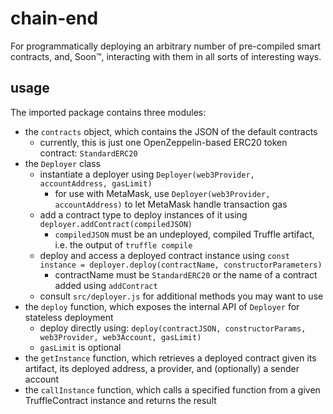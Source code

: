 # chain-end
For programmatically deploying an arbitrary number of pre-compiled smart contracts, and, Soon:tm:, interacting with them in all sorts of interesting ways.

## usage

The imported package contains three modules:
- the `contracts` object, which contains the JSON of the default contracts
    - currently, this is just one OpenZeppelin-based ERC20 token contract: `StandardERC20`
- the `Deployer` class
    - instantiate a deployer using `Deployer(web3Provider, accountAddress, gasLimit)`
        - for use with MetaMask, use `Deployer(web3Provider, accountAddress)` to let MetaMask handle transaction gas
    - add a contract type to deploy instances of it using `deployer.addContract(compiledJSON)`
        - `compiledJSON` must be an undeployed, compiled Truffle artifact, i.e. the output of `truffle compile`
    - deploy and access a deployed contract instance using `const instance = deployer.deploy(contractName, constructorParameters)`
        - contractName must be `StandardERC20` or the name of a contract added using `addContract`
    - consult `src/deployer.js` for additional methods you may want to use
- the `deploy` function, which exposes the internal API of `Deployer` for stateless deployment
    - deploy directly using: `deploy(contractJSON, constructorParams, web3Provider, web3Account, gasLimit)`
    - `gasLimit` is optional
- the `getInstance` function, which retrieves a deployed contract given its artifact, its deployed address, a provider, and (optionally) a sender account
- the `callInstance` function, which calls a specified function from a given TruffleContract instance and returns the result
